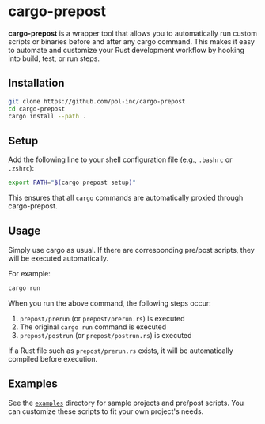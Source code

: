 # cargo-prepost

**cargo-prepost** is a wrapper tool that allows you to automatically run custom scripts or binaries before and after any cargo command. This makes it easy to automate and customize your Rust development workflow by hooking into build, test, or run steps.

## Installation

```bash
git clone https://github.com/pol-inc/cargo-prepost
cd cargo-prepost
cargo install --path .
```

## Setup

Add the following line to your shell configuration file (e.g., `.bashrc` or `.zshrc`):

```bash
export PATH="$(cargo prepost setup)"
```

This ensures that all `cargo` commands are automatically proxied through cargo-prepost.

## Usage

Simply use cargo as usual. If there are corresponding pre/post scripts, they will be executed automatically.

For example:

```bash
cargo run
```

When you run the above command, the following steps occur:

1. `prepost/prerun` (or `prepost/prerun.rs`) is executed
2. The original `cargo run` command is executed
3. `prepost/postrun` (or `prepost/postrun.rs`) is executed

If a Rust file such as `prepost/prerun.rs` exists, it will be automatically compiled before execution.

## Examples

See the [`examples`](./examples) directory for sample projects and pre/post scripts. You can customize these scripts to fit your own project's needs.
